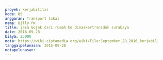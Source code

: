 ```yaml
---
proyek: kerjabilitas
kode: B5
anggaran: Transport lokal
nama: Billy PN
title: jasa Gojek dari rumah ke dinaskertransduk surabaya
date: 2016-09-28
biaya: 25000
nota: https://wiki.ciptamedia.org/wiki/File:September_28_2016_kerjabilitas_B5_gojek_billy.jpeg
tanggalpelunasan: 2016-09-28
notapelunasan:
---
```

